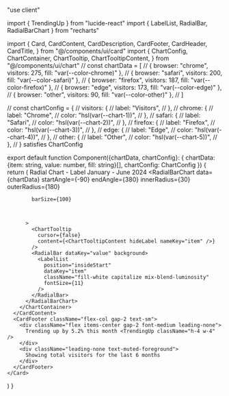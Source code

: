 "use client"

import { TrendingUp } from "lucide-react"
import { LabelList, RadialBar, RadialBarChart } from "recharts"

import {
  Card,
  CardContent,
  CardDescription,
  CardFooter,
  CardHeader,
  CardTitle,
} from "@/components/ui/card"
import {
  ChartConfig,
  ChartContainer,
  ChartTooltip,
  ChartTooltipContent,
} from "@/components/ui/chart"
// const chartData = [
//   { browser: "chrome", visitors: 275, fill: "var(--color-chrome)" },
//   { browser: "safari", visitors: 200, fill: "var(--color-safari)" },
//   { browser: "firefox", visitors: 187, fill: "var(--color-firefox)" },
//   { browser: "edge", visitors: 173, fill: "var(--color-edge)" },
//   { browser: "other", visitors: 90, fill: "var(--color-other)" },
// ]

// const chartConfig = {
//   visitors: {
//     label: "Visitors",
//   },
//   chrome: {
//     label: "Chrome",
//     color: "hsl(var(--chart-1))",
//   },
//   safari: {
//     label: "Safari",
//     color: "hsl(var(--chart-2))",
//   },
//   firefox: {
//     label: "Firefox",
//     color: "hsl(var(--chart-3))",
//   },
//   edge: {
//     label: "Edge",
//     color: "hsl(var(--chart-4))",
//   },
//   other: {
//     label: "Other",
//     color: "hsl(var(--chart-5))",
//   },
// } satisfies ChartConfig

export default function Component({chartData,  chartConfig}: { chartData: {item: string, value: number, fill: string}[], chartConfig: ChartConfig }) {
  return (
    <Card className="flex flex-col">
      <CardHeader className="items-center pb-0">
        <CardTitle>Radial Chart - Label</CardTitle>
        <CardDescription>January - June 2024</CardDescription>
      </CardHeader>
      <CardContent className="flex-1 pb-0">
        <ChartContainer
          config={chartConfig}
          className="mx-auto aspect-square max-h-[350px]"
        >
          <RadialBarChart
            data={chartData}
            startAngle={-90}
            endAngle={380}
            innerRadius={30}
            outerRadius={180}
          

            barSize={100}
         
           
           
          >
            <ChartTooltip
              cursor={false}
              content={<ChartTooltipContent hideLabel nameKey="item" />}
            />
            <RadialBar dataKey="value" background>
              <LabelList
                position="insideStart"
                dataKey="item"
                className="fill-white capitalize mix-blend-luminosity"
                fontSize={11}
              />
            </RadialBar>
          </RadialBarChart>
        </ChartContainer>
      </CardContent>
      <CardFooter className="flex-col gap-2 text-sm">
        <div className="flex items-center gap-2 font-medium leading-none">
          Trending up by 5.2% this month <TrendingUp className="h-4 w-4" />
        </div>
        <div className="leading-none text-muted-foreground">
          Showing total visitors for the last 6 months
        </div>
      </CardFooter>
    </Card>
  )
}
